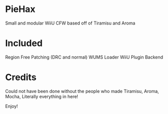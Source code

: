 # PieHax
Small and modular WiiU CFW based off of Tiramisu and Aroma

# Included

Region Free Patching (DRC and normal)
WUMS Loader
WiiU Plugin Backend

# Credits
Could not have been done without the people who made Tiramisu, Aroma, Mocha, Literally everything in here!

Enjoy!
